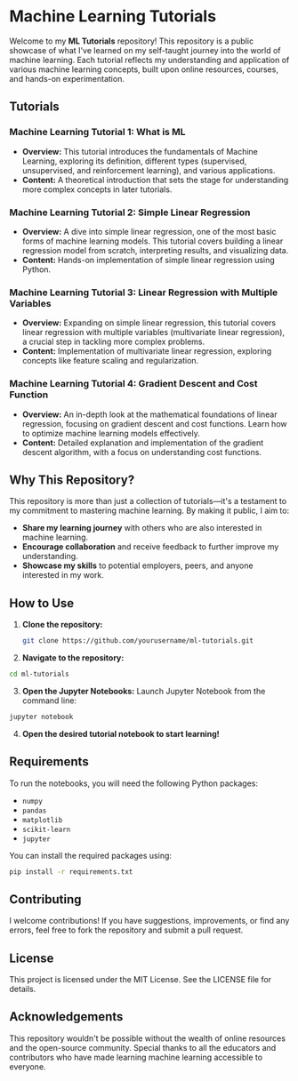 # Machine Learning Tutorials

Welcome to my **ML Tutorials** repository! This repository is a public showcase of what I've learned on my self-taught journey into the world of machine learning. Each tutorial reflects my understanding and application of various machine learning concepts, built upon online resources, courses, and hands-on experimentation.

## Tutorials

### Machine Learning Tutorial 1: What is ML
- **Overview:** This tutorial introduces the fundamentals of Machine Learning, exploring its definition, different types (supervised, unsupervised, and reinforcement learning), and various applications.
- **Content:** A theoretical introduction that sets the stage for understanding more complex concepts in later tutorials.

### Machine Learning Tutorial 2: Simple Linear Regression
- **Overview:** A dive into simple linear regression, one of the most basic forms of machine learning models. This tutorial covers building a linear regression model from scratch, interpreting results, and visualizing data.
- **Content:** Hands-on implementation of simple linear regression using Python.

### Machine Learning Tutorial 3: Linear Regression with Multiple Variables
- **Overview:** Expanding on simple linear regression, this tutorial covers linear regression with multiple variables (multivariate linear regression), a crucial step in tackling more complex problems.
- **Content:** Implementation of multivariate linear regression, exploring concepts like feature scaling and regularization.

### Machine Learning Tutorial 4: Gradient Descent and Cost Function
- **Overview:** An in-depth look at the mathematical foundations of linear regression, focusing on gradient descent and cost functions. Learn how to optimize machine learning models effectively.
- **Content:** Detailed explanation and implementation of the gradient descent algorithm, with a focus on understanding cost functions.

## Why This Repository?

This repository is more than just a collection of tutorials—it's a testament to my commitment to mastering machine learning. By making it public, I aim to:
- **Share my learning journey** with others who are also interested in machine learning.
- **Encourage collaboration** and receive feedback to further improve my understanding.
- **Showcase my skills** to potential employers, peers, and anyone interested in my work.

## How to Use

1. **Clone the repository:**
   ```bash
   git clone https://github.com/yourusername/ml-tutorials.git
   ```
2. **Navigate to the repository:**
  ```bash
  cd ml-tutorials
  ```
3. **Open the Jupyter Notebooks:**
Launch Jupyter Notebook from the command line:
  ```bash
  jupyter notebook
  ```
4. **Open the desired tutorial notebook to start learning!**
 
## Requirements
To run the notebooks, you will need the following Python packages:

- `numpy`
- `pandas`
- `matplotlib`
- `scikit-learn`
- `jupyter`

You can install the required packages using:

```bash
pip install -r requirements.txt
```

## Contributing
I welcome contributions! If you have suggestions, improvements, or find any errors, feel free to fork the repository and submit a pull request.

## License
This project is licensed under the MIT License. See the LICENSE file for details.

## Acknowledgements
This repository wouldn't be possible without the wealth of online resources and the open-source community. Special thanks to all the educators and contributors who have made learning machine learning accessible to everyone.
